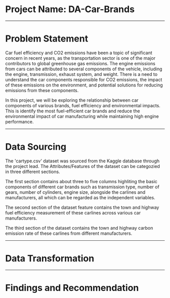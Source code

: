# Project Name: DA-Car-Brands


----
# Problem Statement
Car fuel efficiency and CO2 emissions have been a topic of significant concern in recent years, as the transportation sector is one of the major contributors to global greenhouse gas emissions.
The engine emissions from cars can be attributed to several components of the vehicle, including the engine, transmission, exhaust system, and weight. There is a need to understand the car components responsible for CO2 emissions, the impact of these emissions on the environment, and potential solutions for reducing emissions from these components. 

In this project, we will be exploring the relationship between car components of various brands, fuel efficiency and environmental impacts. This is identify the most fuel-efficient car brands and reduce the environmental impact of car manufacturing while maintaining high engine performance.



----
# Data Sourcing

The 'cartype.csv' dataset was sourced from the Kaggle database through the project lead. The Attributes/Features of the dataset can be categozied in three different sections.

The first section contains about three to five columns highliting the basic components of different car brands such as transmission type, number of gears, number of cylinders, engine size, alongside the carlines and manufacturers, all which can be regarded as the independent variables.

The second section of the dataset feature contains the town and highway fuel efficiency measurement of these carlines across various car manufacturers.

The third section of the dataset contains the town and highway carbon emission rate of these carlines from different manufacturers.

----
# Data Transformation



----
# Findings and Recommendation
